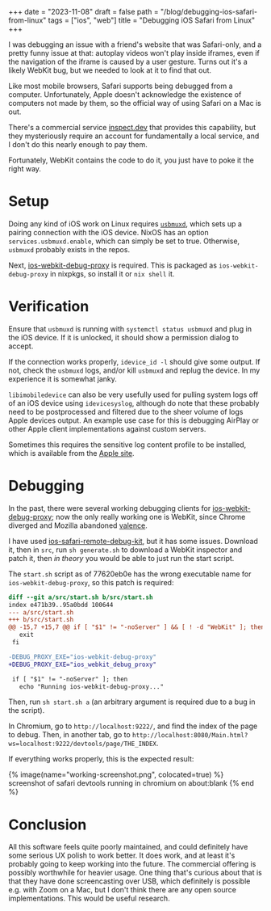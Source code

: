 +++
date = "2023-11-08"
draft = false
path = "/blog/debugging-ios-safari-from-linux"
tags = ["ios", "web"]
title = "Debugging iOS Safari from Linux"
+++

I was debugging an issue with a friend's website that was Safari-only, and a
pretty funny issue at that: autoplay videos won't play inside iframes, even if
the navigation of the iframe is caused by a user gesture. Turns out it's a
likely WebKit bug, but we needed to look at it to find that out.

Like most mobile browsers, Safari supports being debugged from a computer.
Unfortunately, Apple doesn't acknowledge the existence of computers not made by
them, so the official way of using Safari on a Mac is out.

There's a commercial service [inspect.dev] that provides this capability, but
they mysteriously require an account for fundamentally a local service, and I
don't do this nearly enough to pay them.

[inspect.dev]: https://inspect.dev/

Fortunately, WebKit contains the code to do it, you just have to poke it the
right way.

# Setup

Doing any kind of iOS work on Linux requires [`usbmuxd`][usbmuxd], which
sets up a pairing connection with the iOS device. NixOS has an option
`services.usbmuxd.enable`, which can simply be set to true. Otherwise,
`usbmuxd` probably exists in the repos.

Next, [ios-webkit-debug-proxy] is required. This is packaged as
`ios-webkit-debug-proxy` in nixpkgs, so install it or `nix shell` it.

[usbmuxd]: https://github.com/libimobiledevice/usbmuxd
[ios-webkit-debug-proxy]: https://github.com/google/ios-webkit-debug-proxy

# Verification

Ensure that `usbmuxd` is running with `systemctl status usbmuxd` and plug in
the iOS device. If it is unlocked, it should show a permission dialog to
accept.

If the connection works properly, `idevice_id -l` should give some output. If
not, check the `usbmuxd` logs, and/or kill `usbmuxd` and replug the device.
In my experience it is somewhat janky.

<aside>

`libimobiledevice` can also be very usefully used for pulling system logs off
of an iOS device using `idevicesyslog`, although do note that these probably
need to be postprocessed and filtered due to the sheer volume of logs Apple
devices output. An example use case for this is debugging AirPlay or other
Apple client implementations against custom servers.

Sometimes this requires the sensitive log content profile to be installed,
which is available from the [Apple site].

[Apple site]: https://developer.apple.com/bug-reporting/profiles-and-logs/

</aside>

# Debugging

In the past, there were several working debugging clients for
[ios-webkit-debug-proxy]; now the only really working one is WebKit, since
Chrome diverged and Mozilla abandoned [valence].

[valence]: https://github.com/mozilla/valence

I have used [ios-safari-remote-debug-kit], but it has some issues. Download it,
then in `src`, run `sh generate.sh` to download a WebKit inspector and patch
it, then *in theory* you would be able to just run the start script.

[ios-safari-remote-debug-kit]: https://github.com/HimbeersaftLP/ios-safari-remote-debug-kit

The `start.sh` script as of 77620eb0e has the wrong executable name for
`ios-webkit-debug-proxy`, so this patch is required:

```patch
diff --git a/src/start.sh b/src/start.sh
index e471b39..95a0bdd 100644
--- a/src/start.sh
+++ b/src/start.sh
@@ -15,7 +15,7 @@ if [ "$1" != "-noServer" ] && [ ! -d "WebKit" ]; then
   exit
 fi

-DEBUG_PROXY_EXE="ios-webkit-debug-proxy"
+DEBUG_PROXY_EXE="ios_webkit_debug_proxy"

 if [ "$1" != "-noServer" ]; then
   echo "Running ios-webkit-debug-proxy..."
```

Then, run `sh start.sh a` (an arbitrary argument is required due to a bug in
the script).

In Chromium, go to `http://localhost:9222/`, and find the index of the page to
debug. Then, in another tab, go to
`http://localhost:8080/Main.html?ws=localhost:9222/devtools/page/THE_INDEX`.

If everything works properly, this is the expected result:

{% image(name="working-screenshot.png", colocated=true) %}
screenshot of safari devtools running in chromium on about:blank
{% end %}

# Conclusion

All this software feels quite poorly maintained, and could definitely have some
serious UX polish to work better. It does work, and at least it's probably
going to keep working into the future. The commercial offering is possibly
worthwhile for heavier usage. One thing that's curious about that is that they
have done screencasting over USB, which definitely is possible e.g. with Zoom
on a Mac, but I don't think there are any open source implementations. This
would be useful research.

